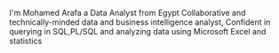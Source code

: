 I'm Mohamed Arafa a Data Analyst from Egypt
Collaborative and technically-minded data and business intelligence analyst, Confident in querying in SQL,PL/SQL and analyzing data using
Microsoft Excel and statistics
